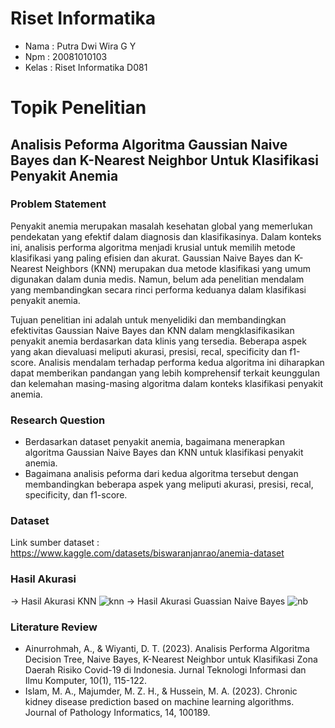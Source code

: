 # Riset Informatika

<ul>
<li>Nama : Putra Dwi Wira G Y</li>
<li>Npm : 20081010103</li>
<li>Kelas : Riset Informatika D081</li>
</ul>

# Topik Penelitian
## Analisis Peforma Algoritma Gaussian Naive Bayes dan K-Nearest Neighbor Untuk Klasifikasi Penyakit Anemia
### Problem Statement
Penyakit anemia merupakan masalah kesehatan global yang memerlukan pendekatan yang efektif dalam diagnosis dan klasifikasinya. Dalam konteks ini, analisis performa algoritma menjadi krusial untuk memilih metode klasifikasi yang paling efisien dan akurat. Gaussian Naive Bayes dan K-Nearest Neighbors (KNN) merupakan dua metode klasifikasi yang umum digunakan dalam dunia medis. Namun, belum ada penelitian mendalam yang membandingkan secara rinci performa keduanya dalam klasifikasi penyakit anemia.

Tujuan penelitian ini adalah untuk menyelidiki dan membandingkan efektivitas Gaussian Naive Bayes dan KNN dalam mengklasifikasikan penyakit anemia berdasarkan data klinis yang tersedia. Beberapa aspek yang akan dievaluasi meliputi akurasi, presisi, recal, specificity dan f1-score. Analisis mendalam terhadap performa kedua algoritma ini diharapkan dapat memberikan pandangan yang lebih komprehensif terkait keunggulan dan kelemahan masing-masing algoritma dalam konteks klasifikasi penyakit anemia.

### Research Question
- Berdasarkan dataset penyakit anemia, bagaimana menerapkan algoritma Gaussian Naive Bayes dan KNN untuk klasifikasi penyakit anemia.
- Bagaimana analisis peforma dari kedua algoritma tersebut dengan membandingkan beberapa aspek yang meliputi akurasi, presisi, recal, specificity, dan f1-score.

### Dataset
Link sumber dataset : https://www.kaggle.com/datasets/biswaranjanrao/anemia-dataset

### Hasil Akurasi
-> Hasil Akurasi KNN
![knn](https://github.com/PutraWiraG/Riset-Informatika/assets/108270264/2ef1344b-65db-4fb8-afe0-892117c44df1)
-> Hasil Akurasi Guassian Naive Bayes
![nb](https://github.com/PutraWiraG/Riset-Informatika/assets/108270264/1c7f3cea-520b-4ecb-bf9b-0bbc7bd2bf47)

  
### Literature Review
- Ainurrohmah, A., & Wiyanti, D. T. (2023). Analisis Performa Algoritma Decision Tree, Naive Bayes, K-Nearest Neighbor untuk Klasifikasi Zona Daerah Risiko Covid-19 di Indonesia. Jurnal Teknologi Informasi dan Ilmu Komputer, 10(1), 115-122.
- Islam, M. A., Majumder, M. Z. H., & Hussein, M. A. (2023). Chronic kidney disease prediction based on machine learning algorithms. Journal of Pathology Informatics, 14, 100189.
